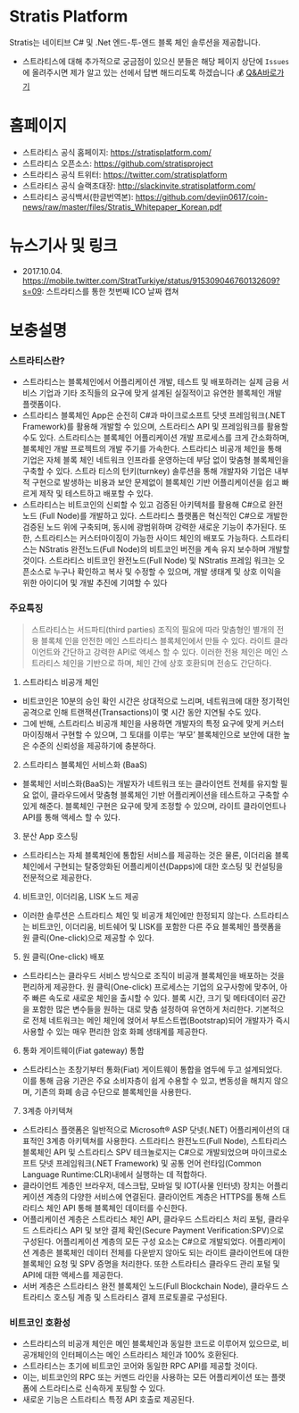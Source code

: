 # Stratis Platform

Stratis는 네이티브 C# 및 .Net 엔드-투-엔드 블록 체인 솔루션을 제공합니다.

- 스트라티스에 대해 추가적으로 궁금점이 있으신 분들은 해당 페이지 상단에 `Issues`에 올려주시면 제가 알고 있는 선에서 답변 해드리도록 하겠습니다 :moneybag: [Q&A바로가기](https://github.com/devjin0617/coin-news/issues)

# 홈페이지

- 스트라티스 공식 홈페이지: https://stratisplatform.com/
- 스트라티스 오픈소스: https://github.com/stratisproject
- 스트라티스 공식 트위터: https://twitter.com/stratisplatform
- 스트라티스 공식 슬랙초대장: http://slackinvite.stratisplatform.com/
- 스트라티스 공식백서(한글번역본): https://github.com/devjin0617/coin-news/raw/master/files/Stratis_Whitepaper_Korean.pdf

# 뉴스기사 및 링크

- 2017.10.04. https://mobile.twitter.com/StratTurkiye/status/915309046760132609?s=09: 스트라티스를 통한 첫번째 ICO 날짜 캡쳐

# 보충설명

### 스트라티스란?

- 스트라티스는 블록체인에서 어플리케이션 개발, 테스트 및 배포하려는 실제 금융 서비스 기업과 기타 조직들의 요구에 맞게 설계된 실질적이고 유연한 블록체인 개발 플랫폼이다.
- 스트라티스 블록체인 App은 순전히 C#과 마이크로소프트 닷넷 프레임워크(.NET Framework)를 활용해 개발할 수 있으며, 스트라티스 API 및 프레임워크를 활용할 수도
있다. 스트라티스는 블록체인 어플리케이션 개발 프로세스를 크게 간소화하며, 블록체인 개발 프로젝트의 개발 주기를 가속한다. 스트라티스 비공개 체인을 통해 기업은 자체 블록 체인 네트워크 인프라를 운영하는데 부담 없이 맞춤형 블록체인을 구축할 수 있다. 스트라 티스의 턴키(turnkey) 솔루션을 통해 개발자와 기업은 내부적 구현으로 발생하는 비용과 보안 문제없이 블록체인 기반 어플리케이션을 쉽고 빠르게 제작 및 테스트하고 배포할 수 있다.
- 스트라티스는 비트코인의 신뢰할 수 있고 검증된 아키텍처를 활용해 C#으로 완전 노드 (Full Node)를 개발하고 있다. 스트라티스 플랫폼은 혁신적인 C#으로 개발한 검증된 노드 위에 구축되며, 동시에 광범위하며 강력한 새로운 기능이 추가된다. 또한, 스트라티스는 커스터마이징이 가능한 사이드 체인의 배포도 가능하다. 스트라티스는 NStratis 완전노드(Full Node)의 비트코인 버전을 계속 유지 보수하며 개발할 것이다. 스트라티스 비트코인 완전노드(Full Node) 및 NStratis 프레임 워크는 오픈소스로 누구나 확인하고 복사 및 수정할 수 있으며, 개발 생태계 및 상호 이익을 위한 아이디어 및 개발 추진에 기여할 수 있다

### 주요특징

> 스트라티스는 서드파티(third parties) 조직의 필요에 따라 맞춤형인 별개의 전용 블록체 인을 안전한 메인 스트라티스 블록체인에서 만들 수 있다. 라이트 클라이언트와 간단하고 강력한 API로 액세스 할 수 있다. 이러한 전용 체인은 메인 스트라티스 체인을 기반으로 하며, 체인 간에 상호 호환되며 전송도 간단하다.

1. 스트라티스 비공개 체인
  - 비트코인은 10분의 승인 확인 시간은 상대적으로 느리며, 네트워크에 대한 정기적인 공격으로 인해 트랜잭션(Transactions)이 몇 시간 동안 지연될 수도 있다.
  - 그에 반해, 스트라티스 비공개 체인을 사용하면 개발자의 특정 요구에 맞게 커스터마이징해서 구현할 수 있으며, 그 토대를 이루는 ‘부모’ 블록체인으로 보안에 대한 높은 수준의 신뢰성을 제공하기에 충분하다.
2. 스트라티스 블록체인 서비스화 (BaaS)
  - 블록체인 서비스화(BaaS)는 개발자가 네트워크 또는 클라이언트 전체를 유지할 필요 없이, 클라우드에서 맞춤형 블록체인 기반 어플리케이션을 테스트하고 구축할 수 있게 해준다. 블록체인 구현은 요구에 맞게 조정할 수 있으며, 라이트 클라이언트나 API를 통해 액세스 할 수 있다.
3. 분산 App 호스팅
  - 스트라티스는 자체 블록체인에 통합된 서비스를 제공하는 것은 물론, 이더리움 블록체인에서 구현되는 탈중앙화된 어플리케이션(Dapps)에 대한 호스팅 및 컨설팅을 전문적으로 제공한다.
4. 비트코인, 이더리움, LISK 노드 제공
  - 이러한 솔루션은 스트라티스 체인 및 비공개 체인에만 한정되지 않는다. 스트라티스는 비트코인, 이더리움, 비트쉐어 및 LISK를 포함한 다른 주요 블록체인 플랫폼을 원 클릭(One-click)으로 제공할 수 있다. 
5. 원 클릭(One-click) 배포
  - 스트라티스는 클라우드 서비스 방식으로 조직이 비공개 블록체인을 배포하는 것을 편리하게 제공한다. 원 클릭(One-click) 프로세스는 기업의 요구사항에 맞추어, 아주 빠른 속도로 새로운 체인을 출시할 수 있다. 블록 시간, 크기 및 메타데이터 공간을 포함한 많은 변수들을 원하는 대로 맞춤 설정하여 유연하게 처리한다. 기본적으로 전체 네트워크는 메인 체인에 얹어서 부트스트랩(Bootstrap)되어 개발자가 즉시 사용할 수 있는 매우 편리한 암호 화폐 생태계를 제공한다.
6. 통화 게이트웨이(Fiat gateway) 통합
  - 스트라티스는 초창기부터 통화(Fiat) 게이트웨이 통합을 염두에 두고 설계되었다. 이를 통해 금융 기관은 주요 소비자층이 쉽게 수용할 수 있고, 변동성을 해치지 않으며, 기존의 화폐 송금 수단으로 블록체인을 사용한다.
7. 3계층 아키텍쳐
  - 스트라티스 플랫폼은 일반적으로 Microsoft® ASP 닷넷(.NET) 어플리케이션의 대표적인 3계층 아키텍쳐를 사용한다. 스트라티스 완전노드(Full Node), 스트타리스 블록체인 API 및 스트라티스 SPV 테크놀로지는 C#으로 개발되었으며 마이크로소프트 닷넷 프레임워크(.NET Framework) 및 공통 언어 런타임(Common Language Runtime:CLR)내에서 실행하는 데 적합하다.
  - 클라이언트 계층인 브라우저, 데스크탑, 모바일 및 IOT(사물 인터넷) 장치는 어플리케이션 계층의 다양한 서비스에 연결된다. 클라이언트 계층은 HTTPS를 통해 스트라티스 체인 API 통해 블록체인 데이터를 수신한다.
  - 어플리케이션 계층은 스트라티스 체인 API, 클라우드 스트라티스 처리 포털, 클라우드 스트라티스 API 및 보안 결제 확인(Secure Payment Verification:SPV)으로 구성된다. 어플리케이션 계층의 모든 구성 요소는 C#으로 개발되었다. 어플리케이션 계층은 블록체인 데이터 전체를 다운받지 않아도 되는 라이트 클라이언트에 대한 블록체인 요청 및 SPV 증명을 처리한다. 또한 스트라티스 클라우드 관리 포털 및 API에 대한 액세스를 제공한다.
  - 서버 계층은 스트라티스 완전 블록체인 노드(Full Blockchain Node), 클라우드 스트라티스 호스팅 계층 및 스트라티스 결제 프로토콜로 구성된다.

### 비트코인 호환성

- 스트라티스의 비공개 체인은 메인 블록체인과 동일한 코드로 이루어져 있으므로, 비공개체인의 인터페이스는 메인 스트라티스 체인과 100% 호환된다.
- 스트라티스는 초기에 비트코인 코어와 동일한 RPC API를 제공할 것이다. 
- 이는, 비트코인의 RPC 또는 커멘드 라인을 사용하는 모든 어플리케이션 또는 플랫폼에 스트라티스로 신속하게 포팅할 수 있다.
- 새로운 기능은 스트라티스 특정 API 호출로 제공된다.
